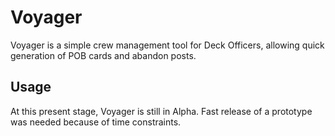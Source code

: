 # Voyager

Voyager is a simple crew management tool for Deck Officers, allowing quick generation of POB cards and abandon posts.

## Usage

At this present stage, Voyager is still in Alpha. Fast release of a prototype was needed because of time constraints.
